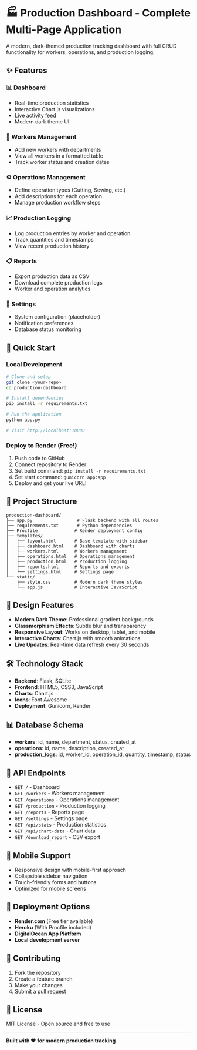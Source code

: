 # 🏭 Production Dashboard - Complete Multi-Page Application

A modern, dark-themed production tracking dashboard with full CRUD functionality for workers, operations, and production logging.

## ✨ Features

### 📊 Dashboard
- Real-time production statistics
- Interactive Chart.js visualizations
- Live activity feed
- Modern dark theme UI

### 👥 Workers Management
- Add new workers with departments
- View all workers in a formatted table
- Track worker status and creation dates

### ⚙️ Operations Management
- Define operation types (Cutting, Sewing, etc.)
- Add descriptions for each operation
- Manage production workflow steps

### 📈 Production Logging
- Log production entries by worker and operation
- Track quantities and timestamps
- View recent production history

### 📋 Reports
- Export production data as CSV
- Download complete production logs
- Worker and operation analytics

### 🔧 Settings
- System configuration (placeholder)
- Notification preferences
- Database status monitoring

## 🚀 Quick Start

### Local Development
```bash
# Clone and setup
git clone <your-repo>
cd production-dashboard

# Install dependencies
pip install -r requirements.txt

# Run the application
python app.py

# Visit http://localhost:10000
```

### Deploy to Render (Free!)
1. Push code to GitHub
2. Connect repository to Render
3. Set build command: `pip install -r requirements.txt`
4. Set start command: `gunicorn app:app`
5. Deploy and get your live URL!

## 📁 Project Structure
```
production-dashboard/
├── app.py                 # Flask backend with all routes
├── requirements.txt       # Python dependencies
├── Procfile              # Render deployment config
├── templates/
│   ├── layout.html       # Base template with sidebar
│   ├── dashboard.html    # Dashboard with charts
│   ├── workers.html      # Workers management
│   ├── operations.html   # Operations management
│   ├── production.html   # Production logging
│   ├── reports.html      # Reports and exports
│   └── settings.html     # Settings page
└── static/
    ├── style.css         # Modern dark theme styles
    └── app.js            # Interactive JavaScript
```

## 🎨 Design Features
- **Modern Dark Theme**: Professional gradient backgrounds
- **Glassmorphism Effects**: Subtle blur and transparency
- **Responsive Layout**: Works on desktop, tablet, and mobile
- **Interactive Charts**: Chart.js with smooth animations
- **Live Updates**: Real-time data refresh every 30 seconds

## 🛠️ Technology Stack
- **Backend**: Flask, SQLite
- **Frontend**: HTML5, CSS3, JavaScript
- **Charts**: Chart.js
- **Icons**: Font Awesome
- **Deployment**: Gunicorn, Render

## 📊 Database Schema
- **workers**: id, name, department, status, created_at
- **operations**: id, name, description, created_at
- **production_logs**: id, worker_id, operation_id, quantity, timestamp, status

## 🔧 API Endpoints
- `GET /` - Dashboard
- `GET /workers` - Workers management
- `GET /operations` - Operations management
- `GET /production` - Production logging
- `GET /reports` - Reports page
- `GET /settings` - Settings page
- `GET /api/stats` - Production statistics
- `GET /api/chart-data` - Chart data
- `GET /download_report` - CSV export

## 📱 Mobile Support
- Responsive design with mobile-first approach
- Collapsible sidebar navigation
- Touch-friendly forms and buttons
- Optimized for mobile screens

## 🚀 Deployment Options
- **Render.com** (Free tier available)
- **Heroku** (With Procfile included)
- **DigitalOcean App Platform**
- **Local development server**

## 🤝 Contributing
1. Fork the repository
2. Create a feature branch
3. Make your changes
4. Submit a pull request

## 📄 License
MIT License - Open source and free to use

---
**Built with ❤️ for modern production tracking**
